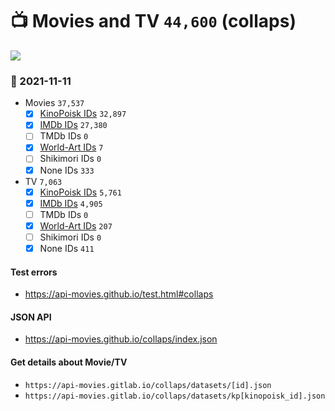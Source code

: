 # :tv: Movies and TV `44,600` (collaps)

<a href="https://API-Movies.github.io"><img src="https://API-Movies.github.io/banner.png?cache"></a>

### :date: 2021-11-11
- Movies `37,537`
  - [x] <a href="https://API-Movies.github.io/collaps/movie_kinopoisk_ids.json">KinoPoisk IDs</a> `32,897`
  - [x] <a href="https://API-Movies.github.io/collaps/movie_imdb_ids.json">IMDb IDs</a> `27,380`
  - [ ] TMDb IDs `0`
  - [x] <a href="https://API-Movies.github.io/collaps/movie_world_art_ids.json">World-Art IDs</a> `7`
  - [ ] Shikimori IDs `0`
  - [x] None IDs `333`
- TV `7,063`
  - [x] <a href="https://API-Movies.github.io/collaps/tv_kinopoisk_ids.json">KinoPoisk IDs</a> `5,761`
  - [x] <a href="https://API-Movies.github.io/collaps/tv_imdb_ids.json">IMDb IDs</a> `4,905`
  - [ ] TMDb IDs `0`
  - [x] <a href="https://API-Movies.github.io/collaps/tv_world_art_ids.json">World-Art IDs</a> `207`
  - [ ] Shikimori IDs `0`
  - [x] None IDs `411`
#### Test errors
- <a href='https://api-movies.github.io/test.html#collaps'>https://api-movies.github.io/test.html#collaps</a>
#### JSON API
- <a href='https://api-movies.github.io/collaps/index.json'>https://api-movies.github.io/collaps/index.json</a>
#### Get details about Movie/TV
- `https://api-movies.gitlab.io/collaps/datasets/[id].json`
- `https://api-movies.gitlab.io/collaps/datasets/kp[kinopoisk_id].json`
